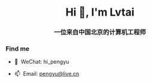 <h1 align="center">Hi 👋, I'm Lvtai</h1>
<h3 align="center">一位来自中国北京的计算机工程师</h3>



### Find me

- 💬&nbsp;&nbsp;WeChat: hi_pengyu

- 📫&nbsp;&nbsp;Email: pengyu@live.cn
